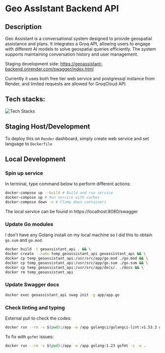 # Geo AssIstant Backend API

## Description

Geo Assistant is a conversational system designed to provide geospatial assistance and plans. It integrates a Groq API, allowing users to engage with different AI models to solve geospatial queries efficiently. The system supports maintaining conversation history and user management.

Staging development side: https://geoassistant-backend.onrender.com/swagger/index.html

Currently it uses both free tier web service and postgressql instance from Render, and limited requests are allowed for GroqCloud API.

## Tech stacks:
![Tech Stacks](https://skillicons.dev/icons?i=go,postgres,docker,bash)

## Staging Host/Development
To deploy this on `Render` dashboard, simply create web service and set language to `Dockerfile`

## Local Development

### Spin up service
In terminal, type command below to perform different actions:

```sh
docker-compose up --build # Build and run service
docker-compose up # Run service with caches
docker-compose down -v # Clamp down containers
```

The local service can be found in https://localhost:8080/swagger

### Update Go modules

I don't have any Golang install on my local machine so I did this to obtain `go.sum` and `go.mod`:

```sh
docker build -t geoassistant_api . && \
docker create --name temp_geoassistant_api geoassistant_api && \
docker cp temp_geoassistant_api:/usr/src/app/go.mod ./go.mod && \
docker cp temp_geoassistant_api:/usr/src/app/go.sum ./go.sum && \
docker cp temp_geoassistant_api:/usr/src/app/docs/. ./docs && \
docker rm temp_geoassistant_api
```

### Update Swagger docs

```sh
docker exec geoassistant_api swag init -g app/app.go
```

### Check linting and typing

External pull to check the codes:

```sh
docker run --rm -v $(pwd):/app -w /app golangci/golangci-lint:v1.53.3 golangci-lint run
```

To fix with `gofmt` issues:

```sh
docker run --rm -v $(pwd):/app -w /app golang:1.23 gofmt -s -w .
```